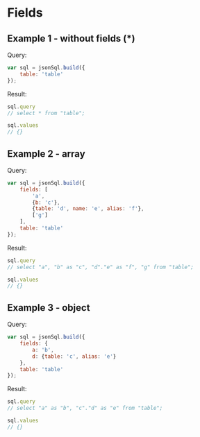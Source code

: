 # Fields

## Example 1 - without fields (*)

Query:

``` js
var sql = jsonSql.build({
    table: 'table'
});
```

Result:

``` js
sql.query
// select * from "table";

sql.values
// {}
```

## Example 2 - array

Query:

``` js
var sql = jsonSql.build({
    fields: [
        'a',
        {b: 'c'},
        {table: 'd', name: 'e', alias: 'f'},
        ['g']
    ],
    table: 'table'
});
```

Result:

``` js
sql.query
// select "a", "b" as "c", "d"."e" as "f", "g" from "table";

sql.values
// {}
```

## Example 3 - object

Query:

``` js
var sql = jsonSql.build({
    fields: {
        a: 'b',
        d: {table: 'c', alias: 'e'}
    },
    table: 'table'
});
```

Result:

``` js
sql.query
// select "a" as "b", "c"."d" as "e" from "table";

sql.values
// {}
```
